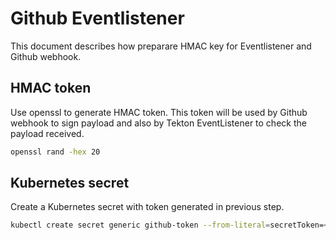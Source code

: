 # Github Eventlistener

This document describes how preparare HMAC key for Eventlistener and Github webhook.

## HMAC token

Use openssl to generate HMAC token. This token will be used by Github webhook to sign payload and also by Tekton EventListener to check the payload received.

```bash
openssl rand -hex 20
```

## Kubernetes secret

Create a Kubernetes secret with token generated in previous step.

```bash
kubectl create secret generic github-token --from-literal=secretToken=<HMAC-TOKEN>
```
